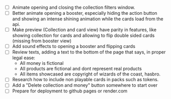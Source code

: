 - [ ] Animate opening and closing the collection filters window.
- [ ] Better animate opening a booster, especially hiding the action button and showing an intense shining animation while the cards load from the api.
- [ ] Make preview (Collection and card view) have parity in features, like showing collection for cards and allowing to flip double sided cards (missing from booster view)
- [ ] Add sound effects to opening a booster and flipping cards
- [ ] Review texts, adding a text to the bottom of the page that says, in proper legal ease:
  - All money is fictional
  - All products are fictional and dont represent real products
  - All items showcased are copyright of wizards of the coast, hasbro.
- [ ] Research how to include non playable cards in packs such as tokens.
- [ ] Add a "Delete collection and money" button somewhere to start over
- [ ] Prepare for deployment to github pages or render.com
